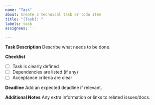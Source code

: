 ```yaml
---
name: "Task"
about: Create a technical task or todo item
title: "[Task]: "
labels: task
assignees: ''

---
```


**Task Description**
Describe what needs to be done.

**Checklist**
- [ ] Task is clearly defined
- [ ] Dependencies are listed (if any)
- [ ] Acceptance criteria are clear

**Deadline**
Add an expected deadline if relevant.

**Additional Notes**
Any extra information or links to related issues/docs.